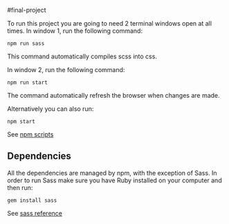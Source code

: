 #final-project

To run this project you are going to need 2 terminal windows open at all times. 
In window 1, run the following command:

```
npm run sass
```

This command automatically compiles scss into css.

In window 2, run the following command:

```
npm run start
```

The command automatically refresh the browser when changes are made. 

Alternatively you can also run: 

```
npm start
```

See [npm scripts](https://docs.npmjs.com/misc/scripts#default-values) 

## Dependencies 

All the dependencies are managed by npm, with the exception of Sass. In order to run Sass make sure you have Ruby installed on your computer and then run: 

```
gem install sass
```

See [sass reference](http://sass-lang.com/documentation/file.SASS_REFERENCE.html)